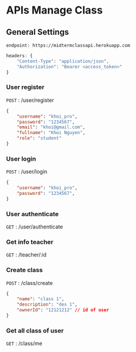 # APIs Manage Class

## General Settings
```
endpoint: https://midtermclassapi.herokuapp.com
```
```javascript
headers: { 
    "Content-Type": "application/json",
    "Authorization": "Bearer <access_token>"
}
```




### User register
`POST` : /user/register

```json
{
    "username": "khoi_pro",
    "password": "1234567",
    "email": "khoi@gmail.com",
    "fullname": "Khoi Nguyen",
    "role": "student"
}
```

### User login
`POST` : /user/login

```json
{
    "username": "khoi_pro",
    "password": "1234567",
}
```

### User authenticate
`GET` : /user/authenticate

### Get info teacher
`GET` : /teacher/:id

### Create class
`POST` : /class/create

```json
{
    "name": "class 1",
    "description": "des 1",
    "ownerId": "12121212" // id of user
}
```

### Get all class of user
`GET` : /class/me